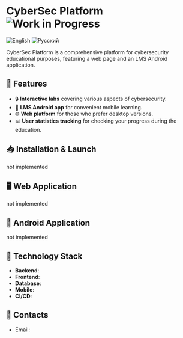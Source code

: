 # CyberSec Platform ![Work in Progress](https://img.shields.io/badge/status-WIP-yellow)
![English](https://img.shields.io/badge/lang-English-blue) ![Русский](https://img.shields.io/badge/lang-Russian-red)

CyberSec Platform is a comprehensive platform for cybersecurity educational purposes, featuring a web page and an LMS Android application. 

## 🚀 Features

- 🔒 **Interactive labs** covering various aspects of cybersecurity.  
- 📱 **LMS Android app** for convenient mobile learning.
- 🌐 **Web platform** for those who prefer desktop versions. 
- 📊 **User statistics tracking** for checking your progress during the education.
  
## 📥 Installation & Launch
not implemented

## 🖥️ Web Application 
not implemented

## 📱 Android Application
not implemented

## 🔧 Technology Stack

- **Backend**: 
- **Frontend**: 
- **Database**: 
- **Mobile**: 
- **CI/CD**: 

## 📧 Contacts
- Email: 
